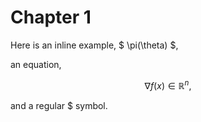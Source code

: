 # Chapter 1


Here is an inline example, $ \pi(\theta) $,

an equation,

$$ \nabla f(x) \in \mathbb{R}^n, $$

and a regular \$ symbol.
